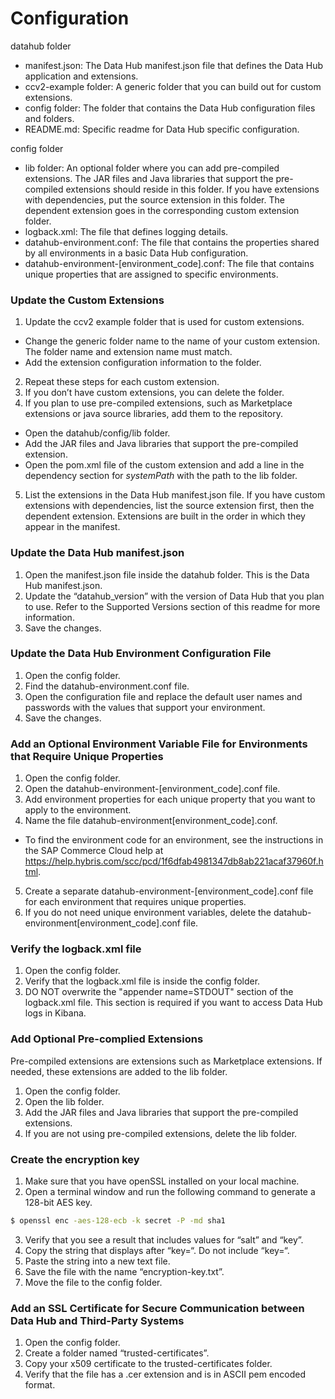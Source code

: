 
# Configuration

datahub folder
- manifest.json: The Data Hub manifest.json file that defines the Data Hub application and extensions.
- ccv2-example folder: A generic folder that you can build out for custom extensions.
- config folder: The folder that contains the Data Hub configuration files and folders.
- README.md: Specific readme for Data Hub specific configuration.

config folder
- lib folder: An optional folder where you can add pre-compiled extensions.  The JAR files and Java libraries that support the pre-compiled extensions should reside in this folder. If you have extensions with dependencies, put the source extension in this folder. The dependent extension goes in the corresponding custom extension folder.
- logback.xml: The file that defines logging details.
- datahub-environment.conf: The file that contains the properties shared by all environments in a basic Data Hub configuration.
- datahub-environment-[environment_code].conf: The file that contains unique properties that are assigned to specific environments.

### Update the Custom Extensions

1. Update the ccv2 example folder that is used for custom extensions.
 - Change the generic folder name to the name of your custom extension. The folder name and extension name must match.
 - Add the extension configuration information to the folder.
2. Repeat these steps for each custom extension.
3. If you don’t have custom extensions, you can delete the <custom-extension> folder.
4. If you plan to use pre-compiled extensions, such as Marketplace extensions or java source libraries, add them to the repository.
  - Open the datahub/config/lib folder.
  - Add the JAR files and Java libraries that support the pre-compiled extension.
  - Open the pom.xml file of the custom extension and add a line in the dependency section for *systemPath* with the path to the lib folder. 
 5. List the extensions in the Data Hub manifest.json file. If you have custom extensions with dependencies, list the source extension first, then the dependent extension. Extensions are built in the order in which they appear in the manifest.

### Update the Data Hub manifest.json

1. Open the manifest.json file inside the datahub folder.  This is the Data Hub manifest.json. 
2. Update the “datahub_version” with the version of Data Hub that you plan to use. Refer to the Supported Versions section of this readme for more information.
3. Save the changes.

### Update the Data Hub Environment Configuration File

1. Open the config folder.
2. Find the datahub-environment.conf file.
3. Open the configuration file and replace the default user names and passwords with the values that support your environment.
4. Save the changes. 

### Add an Optional Environment Variable File for Environments that Require Unique Properties

1. Open the config folder.
2. Open the datahub-environment-[environment_code].conf file.
3. Add environment properties for each unique property that you want to apply to the environment.
4. Name the file datahub-environment[environment_code].conf.
 - To find the environment code for an environment, see the instructions in the SAP Commerce Cloud help at https://help.hybris.com/scc/pcd/1f6dfab4981347db8ab221acaf37960f.html.
5. Create a separate datahub-environment-[environment_code].conf file for each environment that requires unique properties.
6. If you do not need unique environment variables, delete the datahub-environment[environment_code].conf file.

### Verify the logback.xml file

1. Open the config folder.
2. Verify that the logback.xml file is inside the config folder.
3. DO NOT overwrite the "appender name=STDOUT" section of the logback.xml file.  This section is required if you want to access Data Hub logs in Kibana.

### Add Optional Pre-complied Extensions

Pre-compiled extensions are extensions such as Marketplace extensions.  If needed, these extensions are added to the lib folder. 

1. Open the config folder.
2. Open the lib folder.
3. Add the JAR files and Java libraries that support the pre-compiled extensions. 
4. If you are not using pre-compiled extensions, delete the lib folder.

### Create the encryption key

1. Make sure that you have openSSL installed on your local machine.
2. Open a terminal window and run the following command to generate a 128-bit AES key.

```bash
$ openssl enc -aes-128-ecb -k secret -P -md sha1
```

3. Verify that you see a result that includes values for “salt” and “key”.
4. Copy the string that displays after “key=“.  Do not include “key=“.
5. Paste the string into a new text file.
6. Save the file with the name “encryption-key.txt”.
7. Move the file to the config folder.

### Add an SSL Certificate for Secure Communication between Data Hub and Third-Party Systems

1. Open the config folder.
2. Create a folder named “trusted-certificates”.
3. Copy your x509 certificate to the trusted-certificates folder.  
4. Verify that the file has a .cer extension and is in ASCII pem encoded format.
